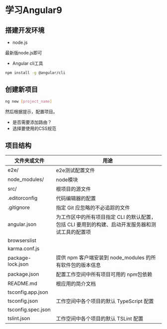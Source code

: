 # 学习Angular9

## 搭建开发环境

- node.js

最新版node.js即可

- Angular cli工具

```sh
npm install -g @angular/cli
```

## 创建新项目

```sh
ng new [project_name]
```

然后根据提示，配置项目。

- 是否需要添加路由？
- 选择要使用的CSS规范

## 项目结构

|文件夹或文件|用途|
|---|---|
|e2e/|e2e测试配置文件|
|node_modules/|node模块|
|src/|根项目的源文件|
|.editorconfig|代码编辑器的配置|
|.gitignore|指定 Git 应忽略的不必追踪的文件|
|angular.json|为工作区中的所有项目指定 CLI 的默认配置，包括 CLI 要用到的构建、启动开发服务器和测试工具的配置项|
|browserslist||
|karma.conf.js||
|package-lock.json|提供 npm 客户端安装到 node_modules 的所有软件包的版本信息|
|package.json|配置工作空间中所有项目可用的 npm包依赖 |
|README.md|根应用的简介文档|
|tsconfig.app.json||
|tsconfig.json|工作空间中各个项目的默认 TypeScript 配置|
|tsconfig.spec.json||
|tslint.json|工作空间中各个项目的默认 TSLint 配置|